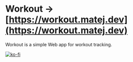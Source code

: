 # Workout → [https://workout.matej.dev](https://workout.matej.dev)

Workout is a simple Web app for workout tracking.

[![ko-fi](https://www.ko-fi.com/img/githubbutton_sm.svg)](https://ko-fi.com/T6T22IEIO)